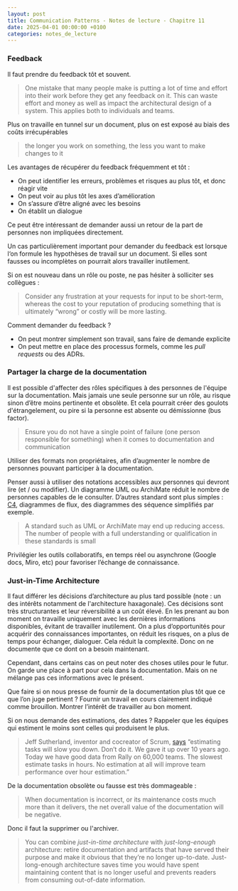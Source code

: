 ```yaml
---
layout: post
title: Communication Patterns - Notes de lecture - Chapitre 11
date: 2025-04-01 00:00:00 +0100
categories: notes_de_lecture
---
```

### Feedback
Il faut prendre du feedback tôt et souvent. 

> One mistake that many people make is putting a lot of time and effort into their work before they get any feedback on it. 
> This can waste effort and money as well as impact the architectural design of a system. 
> This applies both to individuals and teams.

Plus on travaille en tunnel sur un document, plus on est exposé au biais des coûts irrécupérables

> the longer you work on something, the less you want to make changes to it

Les avantages de récupérer du feedback fréquemment et tôt : 
- On peut identifier les erreurs, problèmes et risques au plus tôt, et donc réagir vite
- On peut voir au plus tôt les axes d’amélioration
- On s’assure d’être aligné avec les besoins
- On établit un dialogue 

Ce peut être intéressant de demander aussi un retour de la part de personnes non impliquées directement. 

Un cas particulièrement important  pour demander du feedback est lorsque l‘on formule les hypothèses de travail sur un document. 
Si elles sont fausses ou incomplètes on pourrait alors travailler inutilement. 

Si on est nouveau dans un rôle ou poste, ne pas hésiter à solliciter ses collègues : 

> Consider any frustration at your requests for input to be short-term, whereas the cost to your reputation of producing something that is ultimately “wrong” or costly will be more lasting.

Comment demander du feedback ? 
- On peut montrer simplement son travail, sans faire de demande explicite
- On peut mettre en place des processus formels, comme les *pull requests* ou des ADRs.

### Partager la charge de la documentation
Il est possible d'affecter des rôles spécifiques à des personnes de l'équipe sur la documentation. 
Mais jamais une seule personne sur un rôle, au risque sinon d’être moins pertinente et obsolète. 
Et cela pourrait créer des goulots d'étrangelement, ou pire si la personne est absente ou démissionne (bus factor). 

> Ensure you do not have a single point of failure (one person responsible for something) when it comes to documentation and communication

Utiliser des formats non propriétaires, afin d’augmenter le nombre de personnes pouvant participer à la documentation. 

Penser aussi à utiliser des notations accessibles aux personnes qui devront lire (et / ou modifier). 
Un diagramme UML ou ArchiMate réduit le nombre de personnes capables de le consulter. 
D’autres standard sont plus simples : [C4](https://c4model.com/), diagrammes de flux, des diagrammes des séquence simplifiés par exemple. 

> A standard such as UML or ArchiMate may end up reducing access. 
> The number of people with a full understanding or qualification in these standards is small

Privilégier les outils collaboratifs, en temps réel ou asynchrone (Google docs, Miro, etc) pour favoriser l’échange de connaissance. 

### Just-in-Time Architecture
Il faut différer les décisions d’architecture au plus tard possible (note : un des intérêts notamment de l'architecture haxagonale). 
Ces décisions sont très structurantes et leur réversibilité a un coût élevé. 
En les prenant au bon moment on travaille uniquement avec les dernières informations disponibles, évitant de travailler inutilement. 
On a plus d’opportunités pour acquérir des connaissances importantes, on réduit les risques, on a plus de temps pour échanger, dialoguer. 
Cela réduit la complexité. 
Donc on ne documente que ce dont on a besoin maintenant. 

Cependant, dans certains cas on peut noter des choses utiles pour le futur. 
On garde une place à part pour cela dans la documentation. 
Mais on ne mélange pas ces informations avec le présent. 

Que faire si on nous presse de fournir de la documentation plus tôt que ce que l’on juge pertinent ? 
Fournir un travail en cours clairement indiqué comme brouillon. 
Montrer l’intérêt de travailler au bon moment. 

Si on nous demande des estimations, des dates ? 
Rappeler que les équipes qui estiment le moins sont celles qui produisent le plus. 

> Jeff Sutherland, inventor and cocreator of Scrum, [says](https://www.quora.com/What-are-the-techniques-set-by-the-Scrum-guidelines-for-a-task-estimation-in-sprint-planning-Are-there-any-limitations-to-these-techniques) “estimating tasks will slow you down. Don’t do it. We gave it up over 10 years ago. Today we have good data from Rally on 60,000 teams. The slowest estimate tasks in hours. No estimation at all will improve team performance over hour estimation.”

De la documentation obsolète ou fausse est très dommageable : 

> When documentation is incorrect, or its maintenance costs much more than it delivers, the net overall value of the documentation will be negative.

Donc il faut la supprimer ou l'archiver. 

> You can combine *just-in-time architecture* with *just-long-enough* architecture: retire documentation and artifacts that have served their purpose and make it obvious that they’re no longer up-to-date. Just-long-enough architecture saves time you would have spent maintaining content that is no longer useful and prevents readers from consuming out-of-date information.